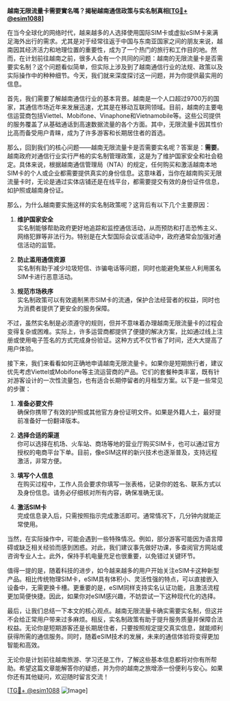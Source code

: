 **越南无限流量卡需要實名嗎？揭秘越南通信政策与实名制真相[[TG💪+ @esim1088](https://t.me/s/esim1088)]**

在当今全球化的网络时代，越来越多的人选择使用国际SIM卡或虚拟eSIM卡来满足海外出行的需求。尤其是对于经常往返于中国与东南亚国家之间的朋友来说，越南因其经济活力和地理位置的重要性，成为了一个热门的旅行和工作目的地。然而，在计划前往越南之前，很多人会有一个共同的问题：越南的无限流量卡是否需要实名制？这个问题看似简单，但实际上涉及到了越南通信行业的法规、政策以及实际操作中的种种细节。今天，我们就来深度探讨这一问题，并为你提供最实用的信息。

首先，我们需要了解越南通信行业的基本背景。越南是一个人口超过9700万的国家，其通信市场近年来发展迅速，尤其是在移动互联网领域。目前，越南的主要电信运营商包括Viettel、Mobifone、Vinaphone和Vietnamobile等。这些公司提供的服务覆盖了从基础通话到高速数据流量的各个方面。其中，无限流量卡因其性价比高而备受用户青睐，成为了许多游客和长期居住者的首选。

那么，回到我们的核心问题——越南无限流量卡是否需要实名呢？答案是：**需要**。越南政府对通信行业实行严格的实名制管理政策，这是为了维护国家安全和社会稳定。具体来说，根据越南通信管理局（NTA）的规定，任何购买和激活越南本地SIM卡的个人或企业都需要提供真实的身份信息。这意味着，当你在越南购买无限流量卡时，无论是通过实体店铺还是在线平台，都需要提交有效的身份证件信息，如护照或越南身份证。

那么，为什么越南要实施这样的实名制政策呢？这背后有以下几个主要原因：

1. **维护国家安全**  
   实名制能够帮助政府更好地追踪和监控通信活动，从而预防和打击恐怖主义、网络犯罪等非法行为。特别是在大型国际会议或活动中，政府通常会加强对通信活动的监管。

2. **防止滥用通信资源**  
   实名制有助于减少垃圾短信、诈骗电话等问题，同时也能避免某些人利用匿名SIM卡进行恶意活动。

3. **规范市场秩序**  
   实名制政策可以有效遏制黑市SIM卡的流通，保护合法经营者的权益，同时也为消费者提供了更安全的服务保障。

不过，虽然实名制是必须遵守的规则，但并不意味着办理越南无限流量卡的过程会变得复杂或困难。实际上，许多运营商都提供了便捷的解决方案，比如通过线上注册或使用电子签名的方式完成身份验证。这种方式不仅节省了时间，还大大提高了用户体验。

接下来，我们来看看如何正确地申请越南无限流量卡。如果你是短期旅行者，建议优先考虑Viettel或Mobifone等主流运营商的产品。它们的套餐种类丰富，既有针对游客设计的一次性流量包，也有适合长期停留者的月租型方案。以下是一些常见的步骤：

1. **准备必要文件**  
   确保你携带了有效的护照或其他官方身份证明文件。如果是外籍人士，最好提前准备好一份翻译版本。

2. **选择合适的渠道**  
   你可以选择在机场、火车站、商场等地的营业厅购买SIM卡，也可以通过官方授权的电商平台下单。目前，像eSIM这样的新兴技术也逐渐普及，支持远程激活，非常方便。

3. **填写个人信息**  
   在购买过程中，工作人员会要求你填写一张表格，记录你的姓名、联系方式以及身份信息。请务必仔细核对所有内容，确保准确无误。

4. **激活SIM卡**  
   完成信息录入后，只需按照指示完成激活即可。通常情况下，几分钟内就能正常使用。

当然，在实际操作中，可能会遇到一些特殊情况。例如，部分游客可能因为语言障碍或缺乏相关经验而感到困惑。对此，我们建议事先做好功课，多查阅官方网站或咨询专业人士。此外，保持手机电量充足也很重要，以免错过关键环节。

值得一提的是，随着科技的进步，如今越来越多的用户开始关注eSIM卡这种新型产品。相比传统物理SIM卡，eSIM具有体积小、灵活性强的特点，可以直接嵌入设备中，无需更换卡槽。更重要的是，eSIM同样支持实名认证功能，且激活流程更加简便快捷。因此，如果你对eSIM感兴趣，不妨尝试一下这种现代化的选择。

最后，让我们总结一下本文的核心观点。越南无限流量卡确实需要实名制，但这并不会给正常用户带来过多麻烦。相反，实名制政策有助于提升服务质量并保障合法权益。无论你是短期游客还是长期居住者，只要按照规定提交真实信息，就能顺利获得所需的通信服务。同时，随着eSIM技术的发展，未来的通信体验将变得更加智能和高效。

无论你是计划前往越南旅游、学习还是工作，了解这些基本信息都将对你有所帮助。希望这篇文章能解答你的疑惑，并为你的越南之旅增添一份便利与安心。如果你还有其他疑问，欢迎随时留言交流！

[[TG💪+ @esim1088](https://t.me/s/esim1088) ![Image](https://i.postimg.cc/4NQfJmqS/Snipaste-2025-05-13-00-14-12.png)]